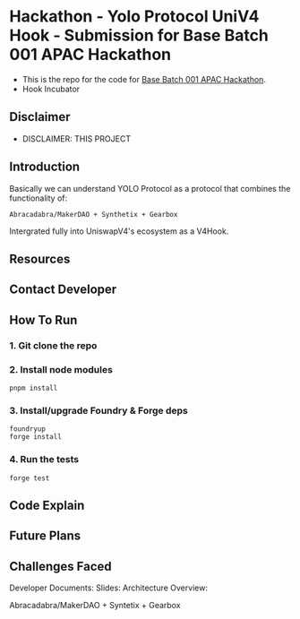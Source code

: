 
# Hackathon - Yolo Protocol UniV4 Hook - Submission for Base Batch 001 APAC Hackathon

- This is the repo for the code for [Base Batch 001 APAC Hackathon](https://base-batch-apac.devfolio.co/).
- Hook Incubator

## Disclaimer

- DISCLAIMER: THIS PROJECT 

## Introduction

Basically we can understand YOLO Protocol as a protocol that combines the functionality of:
```
Abracadabra/MakerDAO + Synthetix + Gearbox
```
Intergrated fully into UniswapV4's ecosystem as a V4Hook.

## Resources

## Contact Developer

## How To Run

### 1. Git clone the repo

### 2. Install node modules
```
pnpm install
```

### 3. Install/upgrade Foundry & Forge deps
```
foundryup
forge install

```

### 4. Run the tests
```
forge test
```




## Code Explain

## Future Plans

## Challenges Faced

Developer Documents:
Slides:
Architecture Overview:

Abracadabra/MakerDAO + Syntetix + Gearbox